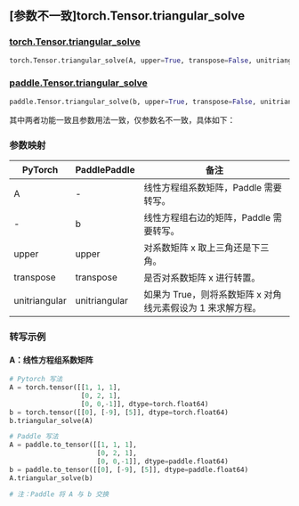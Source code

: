 ## [参数不一致]torch.Tensor.triangular_solve

### [torch.Tensor.triangular_solve](https://pytorch.org/docs/stable/generated/torch.Tensor.triangular_solve.html#torch.Tensor.triangular_solve)

```python
torch.Tensor.triangular_solve(A, upper=True, transpose=False, unitriangular=False)
```

### [paddle.Tensor.triangular_solve](https://www.paddlepaddle.org.cn/documentation/docs/zh/develop/api/paddle/Tensor_cn.html#triangular-solve-b-upper-true-transpose-false-unitriangular-false-name-none)

```python
paddle.Tensor.triangular_solve(b, upper=True, transpose=False, unitriangular=False, name=None)
```

其中两者功能一致且参数用法一致，仅参数名不一致，具体如下：

### 参数映射

| PyTorch       | PaddlePaddle  | 备注                                                        |
| ------------- | ------------- | ----------------------------------------------------------- |
| A             | -             | 线性方程组系数矩阵，Paddle 需要转写。                   |
| -             | b             | 线性方程组右边的矩阵，Paddle 需要转写。                 |
| upper         | upper         | 对系数矩阵 x 取上三角还是下三角。                           |
| transpose     | transpose     | 是否对系数矩阵 x 进行转置。                                 |
| unitriangular | unitriangular | 如果为 True，则将系数矩阵 x 对角线元素假设为 1 来求解方程。 |

### 转写示例

#### A：线性方程组系数矩阵

```python
# Pytorch 写法
A = torch.tensor([[1, 1, 1],
                  [0, 2, 1],
                  [0, 0,-1]], dtype=torch.float64)
b = torch.tensor([[0], [-9], [5]], dtype=torch.float64)
b.triangular_solve(A)

# Paddle 写法
A = paddle.to_tensor([[1, 1, 1],
                      [0, 2, 1],
                      [0, 0,-1]], dtype=paddle.float64)
b = paddle.to_tensor([[0], [-9], [5]], dtype=paddle.float64)
A.triangular_solve(b)

# 注：Paddle 将 A 与 b 交换
```
